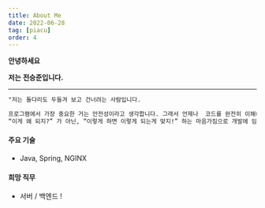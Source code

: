 ```yaml
---
title: About Me
date: 2022-06-28
tag: [piacu]
order: 4
---
```


**안녕하세요**

**저는** **전승준입니다.**

----------------

```html
"저는 돌다리도 두들겨 보고 건너려는 사람입니다.

프로그램에서 가장 중요한 거는 안전성이라고 생각합니다. 그래서 언제나  코드를 완전히 이해하고 오류가 발생할 수 있는 부분을  예외처리 하는 게 개발에서 매우 중요한 점이라고 생각합니다.
“이게 왜 되지?” 가 아닌, “이렇게 하면 이렇게 되는게 맞지!” 하는 마음가짐으로 개발에 임합니다."
```



#### 주요 기술

* Java, Spring, NGINX



#### 희망 직무

* 서버 / 백엔드 !
